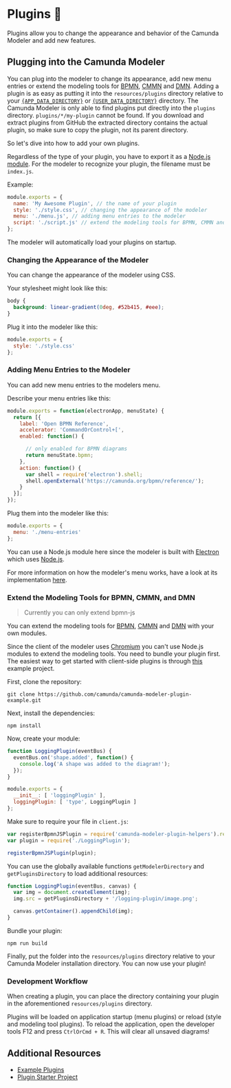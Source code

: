 # Plugins :electric_plug:

Plugins allow you to change the appearance and behavior of the Camunda Modeler and add new features.

## Plugging into the Camunda Modeler

You can plug into the modeler to change its appearance, add new menu entries or extend the modeling tools for [BPMN](https://github.com/bpmn-io/bpmn-js), [CMMN](https://github.com/bpmn-io/cmmn-js) and [DMN](https://github.com/bpmn-io/dmn-js). Adding a plugin is as easy as putting it into the `resources/plugins` directory relative to your [`{APP_DATA_DIRECTORY}`](../search-paths#app-data-directory) or [`{USER_DATA_DIRECTORY}`](../search-paths#user-data-directory) directory. The Camunda Modeler is only able to find plugins put directly into the `plugins` directory. `plugins/*/my-plugin` cannot be found. If you download and extract plugins from GitHub the extracted directory contains the actual plugin, so make sure to copy the plugin, not its parent directory.

So let's dive into how to add your own plugins.

Regardless of the type of your plugin, you have to export it as a [Node.js module](https://nodejs.org/api/modules.html). For the modeler to recognize your plugin, the filename must be `index.js`.

Example:

```javascript
module.exports = {
  name: 'My Awesome Plugin', // the name of your plugin
  style: './style.css', // changing the appearance of the modeler
  menu: './menu.js', // adding menu entries to the modeler
  script: './script.js' // extend the modeling tools for BPMN, CMMN and DMN
};
```
The modeler will automatically load your plugins on startup.

### Changing the Appearance of the Modeler

You can change the appearance of the modeler using CSS.

Your stylesheet might look like this:

```css
body {
  background: linear-gradient(0deg, #52b415, #eee);
}
```

Plug it into the modeler like this:

```javascript
module.exports = {
  style: './style.css'
};
```

### Adding Menu Entries to the Modeler

You can add new menu entries to the modelers menu.

Describe your menu entries like this:

```javascript
module.exports = function(electronApp, menuState) {
  return [{
    label: 'Open BPMN Reference',
    accelerator: 'CommandOrControl+[',
    enabled: function() {

      // only enabled for BPMN diagrams
      return menuState.bpmn;
    },
    action: function() {
      var shell = require('electron').shell;
      shell.openExternal('https://camunda.org/bpmn/reference/');
    }
  }];
});
```

Plug them into the modeler like this:

```javascript
module.exports = {
  menu: './menu-entries'
};
```

You can use a Node.js module here since the modeler is built with [Electron](https://electron.atom.io/) which uses [Node.js](https://nodejs.org/en/).

For more information on how the modeler's menu works, have a look at its implementation [here](https://github.com/camunda/camunda-modeler/blob/master/app/lib/menu/menu-builder.js).

### Extend the Modeling Tools for BPMN, CMMN, and DMN

> Currently you can only extend bpmn-js

You can extend the modeling tools for [BPMN](https://github.com/bpmn-io/bpmn-js), [CMMN](https://github.com/bpmn-io/cmmn-js) and [DMN](https://github.com/bpmn-io/dmn-js) with your own modules.

Since the client of the modeler uses [Chromium](https://www.chromium.org/Home) you can't use Node.js modules to extend the modeling tools. You need to bundle your plugin first. The easiest way to get started with client-side plugins is through [this](https://github.com/camunda/camunda-modeler-plugin-example) example project.

First, clone the repository:

```
git clone https://github.com/camunda/camunda-modeler-plugin-example.git
```

Next, install the dependencies:

```
npm install
```

Now, create your module:

```javascript
function LoggingPlugin(eventBus) {
  eventBus.on('shape.added', function() {
    console.log('A shape was added to the diagram!');
  });
}

module.exports = {
  __init__: [ 'loggingPlugin' ],
  loggingPlugin: [ 'type', LoggingPlugin ]
};
```

Make sure to require your file in `client.js`:

```javascript
var registerBpmnJSPlugin = require('camunda-modeler-plugin-helpers').registerBpmnJSPlugin;
var plugin = require('./LoggingPlugin');

registerBpmnJSPlugin(plugin);
```

You can use the globally available functions `getModelerDirectory` and `getPluginsDirectory` to load additional resources:

```javascript
function LoggingPlugin(eventBus, canvas) {
  var img = document.createElement(img);
  img.src = getPluginsDirectory + '/logging-plugin/image.png';

  canvas.getContainer().appendChild(img);
}
```

Bundle your plugin:

```
npm run build
```

Finally, put the folder into the `resources/plugins` directory relative to your Camunda Modeler installation directory. You can now use your plugin!

### Development Workflow

When creating a plugin, you can place the directory containing your plugin in the aforementioned `resources/plugins` directory.

Plugins will be loaded on application startup (menu plugins) or reload (style and modeling tool plugins). To reload the application, open the developer tools F12 and press `CtrlOrCmd + R`. This will clear all unsaved diagrams!

## Additional Resources

* [Example Plugins](https://github.com/camunda/camunda-modeler-plugins)
* [Plugin Starter Project](https://github.com/camunda/camunda-modeler-plugin-example)
